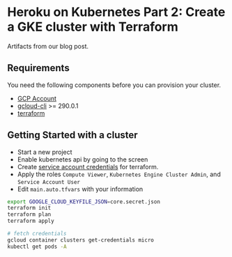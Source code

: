 # Heroku on Kubernetes Part 2: Create a GKE cluster with Terraform

Artifacts from our blog post.

## Requirements

You need the following components before you can provision your cluster.

- [GCP Account](https://cloud.google.com/)
- [gcloud-cli](https://cloud.google.com/sdk/docs#install_the_latest_cloud_tools_version_cloudsdk_current_version) >= 290.0.1
- [terraform](https://www.terraform.io/downloads.html)

## Getting Started with a cluster

- Start a new project
- Enable kubernetes api by going to the screen
- Create [service account credentials](https://console.cloud.google.com/iam-admin/serviceaccounts/create) for terraform.
- Apply the roles `Compute Viewer`, `Kubernetes Engine Cluster Admin`, and `Service Account User`
- Edit `main.auto.tfvars` with your information

```bash
export GOOGLE_CLOUD_KEYFILE_JSON=core.secret.json
terraform init
terraform plan
terraform apply

# fetch credentials
gcloud container clusters get-credentials micro
kubectl get pods -A
```
